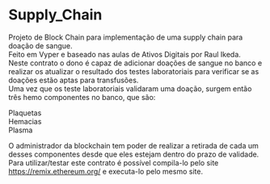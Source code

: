# Supply_Chain
Projeto de Block Chain para implementação de uma supply chain para doação de sangue.  
Feito em Vyper e baseado nas aulas de Ativos Digitais por Raul Ikeda.  
Neste contrato o dono é capaz de adicionar doações de sangue no banco e realizar os atualizar o resultado dos testes laboratoriais para verificar se as doações estão aptas para transfusões.  
Uma vez que os teste laboratoriais validaram uma doação, surgem então três hemo componentes no banco, que são:
  
Plaquetas  
Hemacias  
Plasma  
  
O administrador da blockchain tem poder de realizar a retirada de cada um desses componentes desde que eles estejam dentro do prazo de validade.  
Para utilizar/testar este contrato é possível compila-lo pelo site https://remix.ethereum.org/ e executa-lo pelo mesmo site.  
